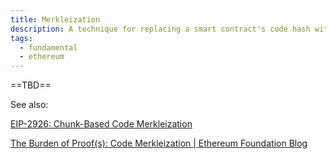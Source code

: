 ```yaml
---
title: Merkleization
description: A technique for replacing a smart contract's code hash with a code trie. 
tags:
  - fundamental
  - ethereum
---
```


==TBD==


See also: 

[EIP-2926: Chunk-Based Code Merkleization](https://eips.ethereum.org/EIPS/eip-2926)

[The Burden of Proof(s): Code Merkleization | Ethereum Foundation Blog](https://blog.ethereum.org/2020/11/30/the-1x-files-code-merkleization/)

